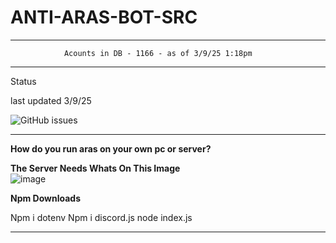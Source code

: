 # ANTI-ARAS-BOT-SRC
-----------------------

                Acounts in DB - 1166 - as of 3/9/25 1:18pm 


----------------------- 

Status 

last updated 3/9/25

![GitHub issues](https://img.shields.io/github/issues/Tsarontop/ANTI-ARAS-BOT-SRC/tree/main)


----------------------- 

__**How do you run aras on your own pc or server?**__

**The Server Needs Whats On This Image**			          
![image](https://github.com/user-attachments/assets/10c568b0-da2e-486b-b3ea-6edcf32279e3)

**Npm Downloads**

Npm i dotenv
Npm i discord.js
node index.js

--------------------------------------------
